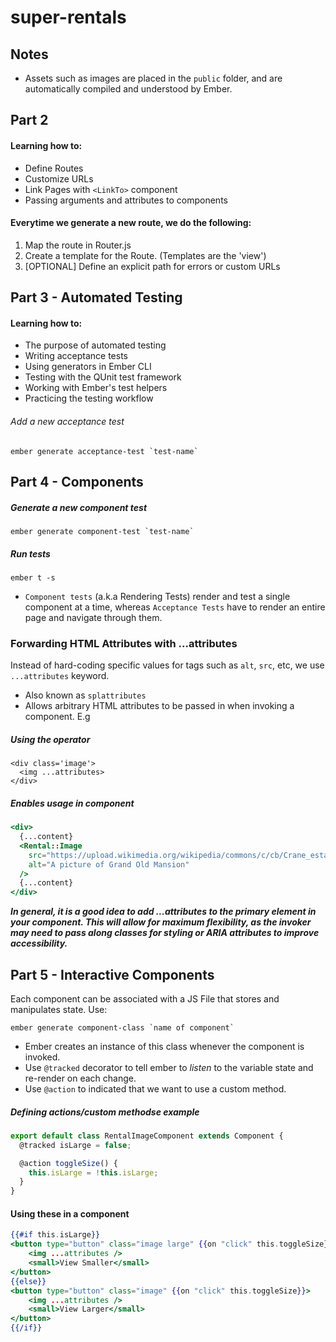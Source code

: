 # super-rentals

## Notes
  - Assets such as images are placed in the `public` folder, and are automatically compiled and understood by Ember.

## Part 2 
#### Learning how to:
- Define Routes
- Customize URLs
- Link Pages with `<LinkTo>` component
- Passing arguments and attributes to components

#### Everytime we generate a new route, we do the following:
1. Map the route in Router.js
2. Create a template for the Route. (Templates are the 'view')
3. [OPTIONAL] Define an explicit path for errors or custom URLs

## Part 3 - Automated Testing
#### Learning how to:
- The purpose of automated testing
- Writing acceptance tests
- Using generators in Ember CLI
- Testing with the QUnit test framework
- Working with Ember's test helpers
- Practicing the testing workflow

###### Add a new acceptance test
```
ember generate acceptance-test `test-name`
```

## Part 4 - Components

##### Generate a new component test
```
ember generate component-test `test-name`
```
##### Run tests
```
ember t -s
```
 - `Component tests` (a.k.a Rendering Tests) render and test a single component at a time, whereas `Acceptance Tests` have to render an entire page and navigate through them.

 ### Forwarding HTML Attributes with ...attributes
 Instead of hard-coding specific values for tags such as `alt`, `src`, etc, we use 
 `...attributes` keyword.
  - Also known as `splattributes`
  - Allows arbitrary HTML attributes to be passed in when invoking a component. E.g

##### Using the operator
```
<div class='image'>
  <img ...attributes>
</div>
```

##### Enables usage in component
```hbs
<div>
  {...content}
  <Rental::Image
    src="https://upload.wikimedia.org/wikipedia/commons/c/cb/Crane_estate_(5).jpg"
    alt="A picture of Grand Old Mansion"
  />
  {...content}
</div>
```

<strong> 
  <em> 
  In general, it is a good idea to add ...attributes to the primary element in your component. This will allow for maximum flexibility, as the invoker may need to pass along classes for styling or ARIA attributes to improve accessibility.
  </em>  
</strong>

## Part 5 - Interactive Components

Each component can be associated with a JS File that stores and manipulates state.
Use:
```
ember generate component-class `name of component`
```

- Ember creates an instance of this class whenever the component is invoked.
- Use `@tracked` decorator to tell ember to <em>listen</em>  to the variable state and re-render on each change.
- Use `@action` to indicated that we want to use a custom method.

##### Defining actions/custom methodse example
```js
export default class RentalImageComponent extends Component {
  @tracked isLarge = false;

  @action toggleSize() {
    this.isLarge = !this.isLarge;
  }
}
```

#### Using these in a component
```hbs
{{#if this.isLarge}}
<button type="button" class="image large" {{on "click" this.toggleSize}}>
    <img ...attributes />
    <small>View Smaller</small>
</button>
{{else}}
<button type="button" class="image" {{on "click" this.toggleSize}}>
    <img ...attributes />
    <small>View Larger</small>
</button>
{{/if}}
```